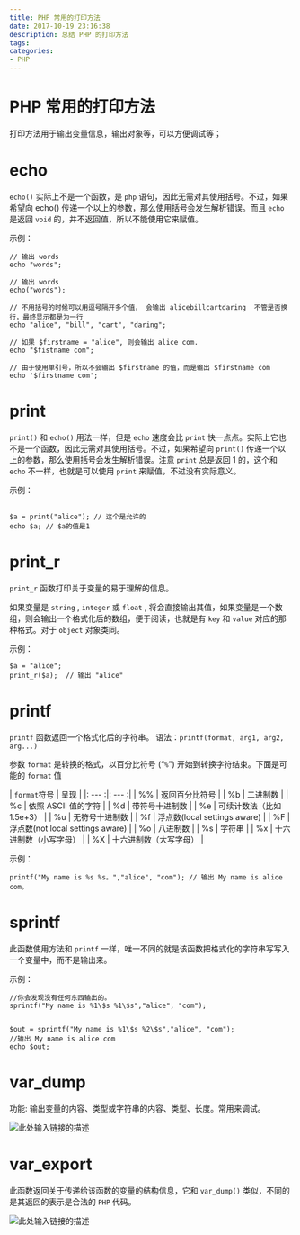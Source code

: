 ```yaml
---
title: PHP 常用的打印方法
date: 2017-10-19 23:16:38
description: 总结 PHP 的打印方法
tags:
categories:
- PHP
---
```



# PHP 常用的打印方法

打印方法用于输出变量信息，输出对象等，可以方便调试等；

# echo
`echo()` 实际上不是一个函数，是 `php` 语句，因此无需对其使用括号。不过，如果希望向 echo() 传递一个以上的参数，那么使用括号会发生解析错误。而且 `echo` 是返回 `void` 的，并不返回值，所以不能使用它来赋值。

示例：
```
// 输出 words
echo "words"; 

// 输出 words
echo("words"); 

// 不用括号的时候可以用逗号隔开多个值， 会输出 alicebillcartdaring  不管是否换行，最终显示都是为一行
echo "alice", "bill", "cart", "daring";

// 如果 $firstname = "alice", 则会输出 alice com.  
echo "$fistname com";

// 由于使用单引号，所以不会输出 $firstname 的值，而是输出 $firstname com
echo '$firstname com'; 

```

# print
`print()` 和 `echo()` 用法一样，但是 `echo` 速度会比 `print` 快一点点。实际上它也不是一个函数，因此无需对其使用括号。不过，如果希望向 `print()` 传递一个以上的参数，那么使用括号会发生解析错误。注意 `print` 总是返回 1 的，这个和 `echo` 不一样，也就是可以使用 `print` 来赋值，不过没有实际意义。

示例：
```

$a = print("alice"); // 这个是允许的  
echo $a; // $a的值是1 
```

# print_r
`print_r` 函数打印关于变量的易于理解的信息。

如果变量是 `string` , `integer` 或 `float` , 将会直接输出其值，如果变量是一个数组，则会输出一个格式化后的数组，便于阅读，也就是有 `key` 和 `value` 对应的那种格式。对于 `object` 对象类同。

示例：
```
$a = "alice";
print_r($a);  // 输出 "alice"
```

# printf
`printf` 函数返回一个格式化后的字符串。
语法：`printf(format, arg1, arg2, arg...)`

参数 `format` 是转换的格式，以百分比符号 (“`%`”) 开始到转换字符结束。下面是可能的 `format` 值

| `format`符号 | 呈现 |
|: --- :|: --- :|
| %% | 返回百分比符号 |
| %b | 二进制数 |
| %c | 依照 ASCII 值的字符 |
| %d | 带符号十进制数 |
| %e | 可续计数法（比如 1.5e+3） |
| %u | 无符号十进制数 |
| %f | 浮点数(local settings aware) |
| %F | 浮点数(not local settings aware) |
| %o | 八进制数 |
| %s | 字符串 |
| %x | 十六进制数（小写字母） |
| %X | 十六进制数（大写字母） |

示例：
```
printf("My name is %s %s。","alice", "com"); // 输出 My name is alice com。 
```

# sprintf
此函数使用方法和 `printf` 一样，唯一不同的就是该函数把格式化的字符串写写入一个变量中，而不是输出来。

示例：
```
//你会发现没有任何东西输出的。
sprintf("My name is %1\$s %1\$s","alice", "com");


$out = sprintf("My name is %1\$s %2\$s","alice", "com");
//输出 My name is alice com
echo $out;
```

# var_dump
功能: 输出变量的内容、类型或字符串的内容、类型、长度。常用来调试。

![此处输入链接的描述][1]

# var_export
此函数返回关于传递给该函数的变量的结构信息，它和 `var_dump()` 类似，不同的是其返回的表示是合法的 `PHP` 代码。

![此处输入链接的描述][2]


  [1]: http://owk2q4gs5.bkt.clouddn.com/QQ%E6%88%AA%E5%9B%BE20171019230724.png
  [2]: http://owk2q4gs5.bkt.clouddn.com/QQ%E6%88%AA%E5%9B%BE20171019230737.png
